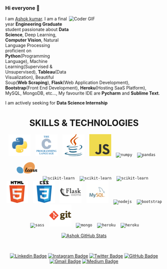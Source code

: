 ### Hi everyone 👋
<img align="right" alt="Coder GIF" height=200 width=300 src="https://magiccopy.xyz/assets/images/hadder.gif" />
<p align="justify">
  
  I am [Ashok kumar](https://data-scientist-ashok.herokuapp.com/). I am a final year **Engineering Graduate** student passionate about **Data Science**, Deep Learning, **Computer Vision**, Natural Language Processing proficient on **Python**(Programming Language), Machine Learning(Supervised & Unsupervised), **Tableau**(Data Visualization), Beautiful Soup(**Web Scraping**), **Flask**(Web Application Development), **Bootstrap**(Front End Development), **Heroku**(Hosting SaaS Platform), MySQL, MongoDB, etc..., My favourite IDE are **Pycharm** and **Sublime Text**.
  
  <p align="center">
  
  I am actively seeking for **Data Science Internship**
  
  </p>

</p>

<h1 align="center">SKILLS & TECHNOLOGIES</h1>
<div align="center">

<code><img height="70" src="https://raw.githubusercontent.com/github/explore/80688e429a7d4ef2fca1e82350fe8e3517d3494d/topics/python/python.png" title="python"></code>&nbsp;&nbsp;&nbsp;
<code><img height="70" src="https://raw.githubusercontent.com/github/explore/80688e429a7d4ef2fca1e82350fe8e3517d3494d/topics/c/c.png" title="C"></code>&nbsp;&nbsp;&nbsp;
<code><img height="70" src="https://raw.githubusercontent.com/github/explore/80688e429a7d4ef2fca1e82350fe8e3517d3494d/topics/java/java.png" title="java"></code>&nbsp;&nbsp;&nbsp;
<code><img height="70" src="https://raw.githubusercontent.com/github/explore/80688e429a7d4ef2fca1e82350fe8e3517d3494d/topics/javascript/javascript.png" title="javascript"></code>&nbsp;&nbsp;&nbsp;
<code><img height="70" src="https://user-images.githubusercontent.com/41292977/90338989-5abfc200-e00b-11ea-93b2-737eaa537a65.png" title="numpy"></code>&nbsp;&nbsp;&nbsp;
<code><img height="70" src="https://user-images.githubusercontent.com/41292977/90339040-bc802c00-e00b-11ea-8028-b3a7e098eb67.png" title="pandas"></code>&nbsp;&nbsp;&nbsp;
<code><img height="70" src="https://raw.githubusercontent.com/github/explore/80688e429a7d4ef2fca1e82350fe8e3517d3494d/topics/scikit-learn/scikit-learn.png" title="scikit-learn"></code>&nbsp;&nbsp;&nbsp;
<code><img height="70" src="https://user-images.githubusercontent.com/41292977/90748632-0f016700-e2f0-11ea-83ca-3cf2d80759ca.png" title="scikit-learn"></code>&nbsp;&nbsp;&nbsp;
<code><img height="70" src="https://user-images.githubusercontent.com/41292977/90753521-57bc1e80-e2f6-11ea-97d7-f73ee4d63eb2.jpg" title="scikit-learn"></code>&nbsp;&nbsp;&nbsp;
<code><img height="70" src="https://user-images.githubusercontent.com/41292977/90753709-8f2acb00-e2f6-11ea-8be5-397f6e5bcd5c.png" title="scikit-learn"></code>&nbsp;&nbsp;&nbsp;
<code><img height="70" src="https://raw.githubusercontent.com/github/explore/80688e429a7d4ef2fca1e82350fe8e3517d3494d/topics/html/html.png" title="html"></code>&nbsp;&nbsp;&nbsp;
<code><img height="70" src="https://raw.githubusercontent.com/github/explore/80688e429a7d4ef2fca1e82350fe8e3517d3494d/topics/css/css.png" title="css"></code>&nbsp;&nbsp;&nbsp;
<code><img height="70" src="https://raw.githubusercontent.com/github/explore/80688e429a7d4ef2fca1e82350fe8e3517d3494d/topics/flask/flask.png" title="flask"></code>&nbsp;&nbsp;&nbsp;
<code><img height="70" src="https://raw.githubusercontent.com/github/explore/80688e429a7d4ef2fca1e82350fe8e3517d3494d/topics/mysql/mysql.png" title="mysql"></code>&nbsp;&nbsp;&nbsp;
<code><img height="70" src="https://user-images.githubusercontent.com/41292977/90755973-6a842280-e2f9-11ea-8b72-c372b4296953.png" title="nodejs"></code>&nbsp;&nbsp;&nbsp;
<code><img height="70" src="https://user-images.githubusercontent.com/41292977/90756652-42e18a00-e2fa-11ea-825f-d937f59593d2.png" title="bootstrap"></code>&nbsp;&nbsp;&nbsp;
<code><img height="70" src="https://user-images.githubusercontent.com/41292977/90757129-d6b35600-e2fa-11ea-938f-76a8dc48d5be.png" title="sass"></code>&nbsp;&nbsp;&nbsp;
<code><img height="70" src="https://raw.githubusercontent.com/github/explore/80688e429a7d4ef2fca1e82350fe8e3517d3494d/topics/git/git.png" title="git"></code>&nbsp;&nbsp;&nbsp;
<code><img height="70" src="https://user-images.githubusercontent.com/41292977/90758075-1169be00-e2fc-11ea-87e3-4bf3ddeac57f.png" title="mongo"></code>&nbsp;&nbsp;&nbsp;
<code><img height="70" src="https://user-images.githubusercontent.com/41292977/90758371-8c32d900-e2fc-11ea-92fd-d444a3bbaa18.jpg" title="heroku"></code>&nbsp;&nbsp;&nbsp;
<code><img height="70" src="https://user-images.githubusercontent.com/41292977/90758511-c43a1c00-e2fc-11ea-9e0c-97b44871fe04.jpg" title="heroku"></code>&nbsp;&nbsp;&nbsp;


</div>

<div align="center">
  <a href="https://github.com/ASHOKKUMAR-K"> 
    <img align="center" src="https://github-readme-stats.vercel.app/api?username=ASHOKKUMAR-K&show_icons=true&title_color=00ff00&icon_color=00ff00&text_color=dddddd&bg_color=222222" alt="Ashok GitHub Stats">
  </a>
</div>
<br><br>
<div align="center">
  
  [![Linkedin Badge](https://img.shields.io/badge/-ASHOK%20KUMAR-blue?style=flat-circle&logo=Linkedin&logoColor=white&link=https://www.linkedin.com/in/ashok-kumar-k-6641bb16a/)](https://www.linkedin.com/in/ashok-kumar-k-6641bb16a/) [![Instagram Badge](https://img.shields.io/badge/-ASHOK%20KUMAR-e02c73?style=flat-circle&labelColor=e02c73&logo=Instagram&logoColor=white&link=https://www.instagram.com/ashok0487/)](https://www.instagram.com/ashok0487/) [![Twitter Badge](https://img.shields.io/badge/-ASHOK%20KUMAR-1ca0f1?style=flat-circle&labelColor=1ca0f1&logo=twitter&logoColor=white&link=https://twitter.com/ASHOKKU90871834)](https://twitter.com/ASHOKKU90871834) [![GitHub Badge](https://img.shields.io/badge/-@ASHOK%20KUMAR-24292e?style=flat-circle&labelColor=24292e&logo=github&logoColor=white&link=https://github.com/ASHOKKUMAR-K)](https://github.com/ASHOKKUMAR-K) [![Gmail Badge](https://img.shields.io/badge/-ASHOK%20KUMAR-d54b3d?style=flat-circle&labelColor=d54b3d&logo=gmail&logoColor=white&link=mailto:ashokkumark.citeee2017@gmail.com)](mailto:ashokkumark.citeee2017@gmail.com) [![Medium Badge](https://img.shields.io/badge/-ASHOK%20KUMAR-d54b3d?style=flat-circle&labelColor=d54b3d&logo=medium&logoColor=white&link=https://medium.com/@Ashok_kumar_K)](https://medium.com/@Ashok_kumar_K)
  
</div>











<!--
**ASHOKKUMAR-K/ASHOKKUMAR-K** is a ✨ _special_ ✨ repository because its `README.md` (this file) appears on your GitHub profile.

Here are some ideas to get you started:

- 🔭 I’m currently working on ...
- 🌱 I’m currently learning ...
- 👯 I’m looking to collaborate on ...
- 🤔 I’m looking for help with ...
- 💬 Ask me about ...
- 📫 How to reach me: ...
- 😄 Pronouns: ...
- ⚡ Fun fact: ...
-->
